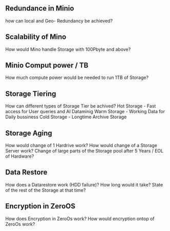 ## Redundance in Minio
   how can local and Geo- Redundancy be achieved?

## Scalability of Mino
  How would Mino handle Storage with 100Pbyte and above?

## Minio Comput power / TB
  How much compute power would be needed to run 1TB of Storage?

## Storage Tiering
  How can different types of Storage Tier be achived?
  Hot Storage - Fast access for User queries and AI Dataminig
  Warm Storage - Working Data for Daily bussiness
  Cold Storage - Longtime Archive Storage 

## Storage Aging
  How would change of 1 Hardrive work?
  How would change of a Storage Server work?
  Change of large parts of the Storage pool after 5 Years / EOL of Hardware?

## Data Restore 
  How does a Datarestore work (HDD failure)?
  How long would it take?
  State of the rest of the Storage at that time?

## Encryption in ZeroOS
  How does Encryption in ZeroOs work?
  How would encryption ontop of ZeroOs work?

